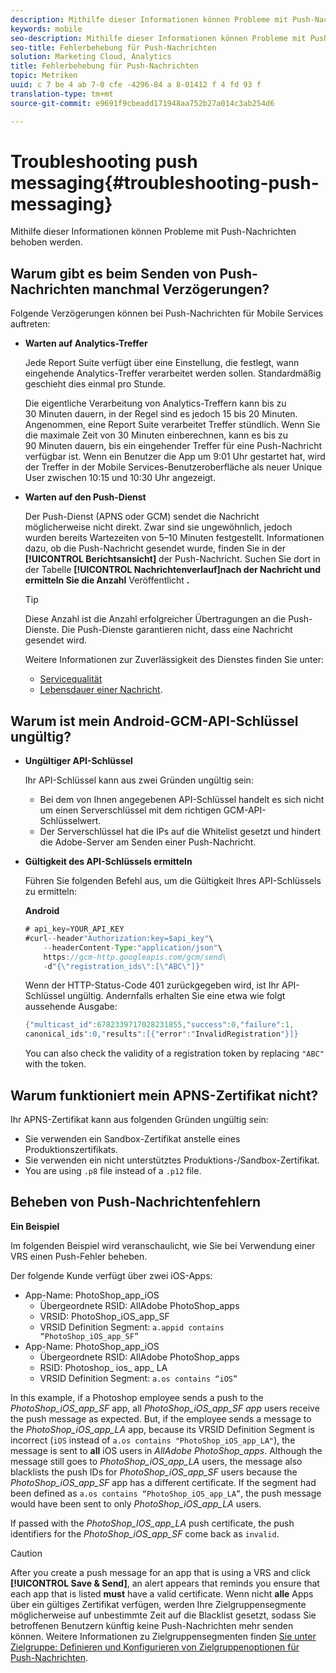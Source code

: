 ```yaml
---
description: Mithilfe dieser Informationen können Probleme mit Push-Nachrichten behoben werden.
keywords: mobile
seo-description: Mithilfe dieser Informationen können Probleme mit Push-Nachrichten behoben werden.
seo-title: Fehlerbehebung für Push-Nachrichten
solution: Marketing Cloud, Analytics
title: Fehlerbehebung für Push-Nachrichten
topic: Metriken
uuid: c 7 be 4 ab 7-0 cfe -4296-84 a 8-01412 f 4 fd 93 f
translation-type: tm+mt
source-git-commit: e9691f9cbeadd171948aa752b27a014c3ab254d6

---
```



# Troubleshooting push messaging{#troubleshooting-push-messaging}

Mithilfe dieser Informationen können Probleme mit Push-Nachrichten behoben werden.

## Warum gibt es beim Senden von Push-Nachrichten manchmal Verzögerungen?

Folgende Verzögerungen können bei Push-Nachrichten für Mobile Services auftreten:

* **Warten auf Analytics-Treffer**

   Jede Report Suite verfügt über eine Einstellung, die festlegt, wann eingehende Analytics-Treffer verarbeitet werden sollen. Standardmäßig geschieht dies einmal pro Stunde.

   Die eigentliche Verarbeitung von Analytics-Treffern kann bis zu 30 Minuten dauern, in der Regel sind es jedoch 15 bis 20 Minuten. Angenommen, eine Report Suite verarbeitet Treffer stündlich. Wenn Sie die maximale Zeit von 30 Minuten einberechnen, kann es bis zu 90 Minuten dauern, bis ein eingehender Treffer für eine Push-Nachricht verfügbar ist. Wenn ein Benutzer die App um 9:01 Uhr gestartet hat, wird der Treffer in der Mobile Services-Benutzeroberfläche als neuer Unique User zwischen 10:15 und 10:30 Uhr angezeigt.

* **Warten auf den Push-Dienst**

   Der Push-Dienst (APNS oder GCM) sendet die Nachricht möglicherweise nicht direkt. Zwar sind sie ungewöhnlich, jedoch wurden bereits Wartezeiten von 5–10 Minuten festgestellt. Informationen dazu, ob die Push-Nachricht gesendet wurde, finden Sie in der **[!UICONTROL Berichtsansicht]** der Push-Nachricht. Suchen Sie dort in der Tabelle **[!UICONTROL Nachrichtenverlauf]nach der Nachricht und ermitteln Sie die Anzahl** Veröffentlicht **.**

   >[!TIP]
   >
   >Diese Anzahl ist die Anzahl erfolgreicher Übertragungen an die Push-Dienste. Die Push-Dienste garantieren nicht, dass eine Nachricht gesendet wird.

   Weitere Informationen zur Zuverlässigkeit des Dienstes finden Sie unter:

   * [Servicequalität](https://developer.apple.com/library/content/documentation/NetworkingInternet/Conceptual/RemoteNotificationsPG/APNSOverview.html#//apple_ref/doc/uid/TP40008194-CH8-SW5l)
   * [Lebensdauer einer Nachricht](https://developers.google.com/cloud-messaging/concept-options#lifetime).

## Warum ist mein Android-GCM-API-Schlüssel ungültig?

* **Ungültiger API-Schlüssel**

   Ihr API-Schlüssel kann aus zwei Gründen ungültig sein:

   * Bei dem von Ihnen angegebenen API-Schlüssel handelt es sich nicht um einen Serverschlüssel mit dem richtigen GCM-API-Schlüsselwert.
   * Der Serverschlüssel hat die IPs auf die Whitelist gesetzt und hindert die Adobe-Server am Senden einer Push-Nachricht.

* **Gültigkeit des API-Schlüssels ermitteln**

   Führen Sie folgenden Befehl aus, um die Gültigkeit Ihres API-Schlüssels zu ermitteln:

   **Android**

   ```java
   # api_key=YOUR_API_KEY
   #curl--header"Authorization:key=$api_key"\
       --headerContent-Type:"application/json"\ 
       https://gcm-http.googleapis.com/gcm/send\
       -d"{\"registration_ids\":[\"ABC\"]}"
   ```

   Wenn der HTTP-Status-Code 401 zurückgegeben wird, ist Ihr API-Schlüssel ungültig. Andernfalls erhalten Sie eine etwa wie folgt aussehende Ausgabe:

   ```java
   {"multicast_id":6782339717028231855,"success":0,"failure":1,
   canonical_ids":0,"results":[{"error":"InvalidRegistration"}]}
   ```

   You can also check the validity of a registration token by replacing `"ABC"` with the token.

## Warum funktioniert mein APNS-Zertifikat nicht?

Ihr APNS-Zertifikat kann aus folgenden Gründen ungültig sein:

* Sie verwenden ein Sandbox-Zertifikat anstelle eines Produktionszertifikats.
* Sie verwenden ein nicht unterstütztes Produktions-/Sandbox-Zertifikat.
* You are using `.p8` file instead of a `.p12` file.

## Beheben von Push-Nachrichtenfehlern

**Ein Beispiel**

Im folgenden Beispiel wird veranschaulicht, wie Sie bei Verwendung einer VRS einen Push-Fehler beheben.

Der folgende Kunde verfügt über zwei iOS-Apps:

* App-Name: PhotoShop_app_iOS
   * Übergeordnete RSID: AllAdobe PhotoShop_apps
   * VRSID: PhotoShop_iOS_app_SF
   * VRSID Definition Segment: `a.appid contains “PhotoShop_iOS_app_SF”`
* App-Name: PhotoShop_app_iOS
   * Übergeordnete RSID: AllAdobe PhotoShop_apps
   * RSID: Photoshop_ ios_ app_ LA
   * VRSID Definition Segment: `a.os contains “iOS”`

In this example, if a Photoshop employee sends a push to the *PhotoShop_iOS_app_SF* app, all *PhotoShop_iOS_app_SF app* users receive the push message as expected. But, if the employee sends a message to the *PhotoShop_iOS_app_LA* app, because its VRSID Definition Segment is incorrect (`iOS` instead of `a.os contains "PhotoShop_iOS_app_LA"`), the message is sent to **all** iOS users in *AllAdobe PhotoShop_apps*. Although the message still goes to *PhotoShop_iOS_app_LA* users, the message also blacklists the push IDs for *PhotoShop_iOS_app_SF* users because the *PhotoShop_iOS_app_SF* app has a different certificate. If the segment had been defined as `a.os contains “PhotoShop_iOS_app_LA”`, the push message would have been sent to only *PhotoShop_iOS_app_LA* users.

If passed with the *PhotoShop_IOS_app_LA* push certificate, the push identifiers for the *PhotoShop_iOS_app_SF* come back as `invalid`.

>[!CAUTION]
>
>After you create a push message for an app that is using a VRS and click **[!UICONTROL Save &amp; Send]**, an alert appears that reminds you ensure that each app that is listed **must** have a valid certificate. Wenn nicht **alle** Apps über ein gültiges Zertifikat verfügen, werden Ihre Zielgruppensegmente möglicherweise auf unbestimmte Zeit auf die Blacklist gesetzt, sodass Sie betroffenen Benutzern künftig keine Push-Nachrichten mehr senden können. Weitere Informationen zu Zielgruppensegmenten finden [Sie unter Zielgruppe: Definieren und Konfigurieren von Zielgruppenoptionen für Push-Nachrichten](/help/using/in-app-messaging/t-create-push-message/c-audience-push-message.md).
